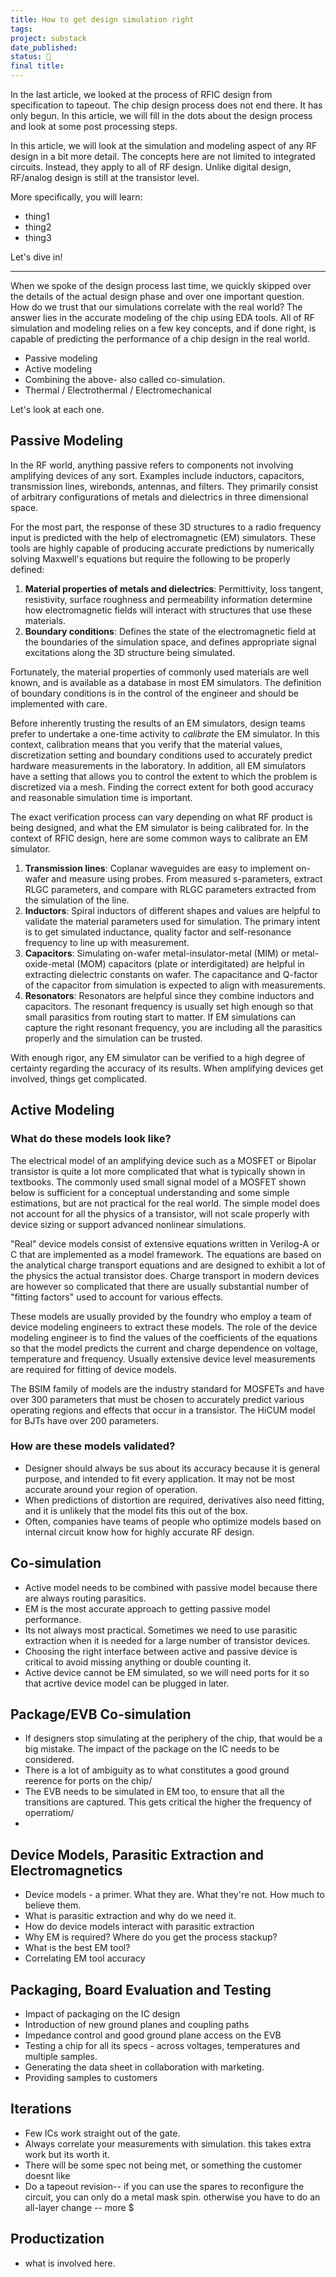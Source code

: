 ```yaml
---
title: How to get design simulation right
tags: 
project: substack
date_published: 
status: 🚧
final title:
---
```

In the last article, we looked at the process of RFIC design from specification to tapeout. The chip design process does not end there. It has only begun. In this article, we will fill in the dots about the design process and look at some post processing steps.

In this article, we will look at the simulation and modeling aspect of any RF design in a bit more detail. The concepts here are not limited to integrated circuits. Instead, they apply to all of RF design. Unlike digital design, RF/analog design is still at the transistor level.

More specifically, you will learn:
- thing1
- thing2
- thing3

Let's dive in!

---

When we spoke of the design process last time, we quickly skipped over the details of the actual design phase and over one important question. How do we trust that our simulations correlate with the real world? The answer lies in the accurate modeling of the chip using EDA tools. All of RF simulation and modeling relies on a few key concepts, and if done right, is capable of predicting the performance of a chip design in the real world.
- Passive modeling
- Active modeling
- Combining the above- also called co-simulation.
- Thermal / Electrothermal / Electromechanical

Let's look at each one.

## Passive Modeling

In the RF world, anything passive refers to components not involving amplifying devices of any sort. Examples include inductors, capacitors, transmission lines, wirebonds, antennas, and filters. They primarily consist of arbitrary configurations of metals and dielectrics in three dimensional space.

For the most part, the response of these 3D structures to a radio frequency input is predicted with the help of electromagnetic (EM) simulators. These tools are highly capable of producing accurate predictions by numerically solving Maxwell's equations but require the following to be properly defined:
1. **Material properties of metals and dielectrics**: Permittivity, loss tangent, resistivity, surface roughness and permeability information determine how electromagnetic fields will interact with structures that use these materials.
2. **Boundary conditions**: Defines the state of the electromagnetic field at the boundaries of the simulation space, and defines appropriate signal excitations along the 3D structure being simulated.

Fortunately, the material properties of commonly used materials are well known, and is available as a database in most EM simulators. The definition of boundary conditions is in the control of the engineer and should be implemented with care.

Before inherently trusting the results of an EM simulators, design teams prefer to undertake a one-time activity to *calibrate* the EM simulator. In this context, calibration means that you verify that the material values, discretization setting and boundary conditions used to accurately predict hardware measurements in the laboratory. In addition, all EM simulators have a setting that allows you to control the extent to which the problem is discretized via a mesh. Finding the correct extent for both good accuracy and reasonable simulation time is important.

The exact verification process can vary depending on what RF product is being designed, and what the EM simulator is being calibrated for. In the context of RFIC design, here are some common ways to calibrate an EM simulator.

1. **Transmission lines**: Coplanar waveguides are easy to implement on-wafer and measure using probes. From measured s-parameters, extract RLGC parameters, and compare with RLGC parameters extracted from the simulation of the line.
2. **Inductors**: Spiral inductors of different shapes and values are helpful to validate the material parameters used for simulation. The primary intent is to get simulated inductance, quality factor and self-resonance frequency to line up with measurement.
3. **Capacitors**: Simulating on-wafer metal-insulator-metal (MIM) or metal-oxide-metal (MOM) capacitors (plate or interdigitated) are helpful in extracting dielectric constants on wafer. The capacitance and Q-factor of the capacitor from simulation is expected to align with measurements.
4. **Resonators**: Resonators are helpful since they combine inductors and capacitors. The resonant frequency is usually set high enough so that small parasitics from routing start to matter. If EM simulations can capture the right resonant frequency, you are including all the parasitics properly and the simulation can be trusted.

With enough rigor, any EM simulator can be verified to a high degree of certainty regarding the accuracy of its results. When amplifying devices get involved, things get complicated.
## Active Modeling

### What do these models look like?

The electrical model of an amplifying device such as a MOSFET or Bipolar transistor is quite a lot more complicated that what is typically shown in textbooks. The commonly used small signal model of a MOSFET shown below is sufficient for a conceptual understanding and some simple estimations, but are not practical for the real world. The simple model does not account for all the physics of a transistor, will not scale properly with device sizing or support advanced nonlinear simulations.

"Real" device models consist of extensive equations written in Verilog-A or C that are implemented as a model framework. The equations are based on the analytical charge transport equations and are designed to exhibit a lot of the physics the actual transistor does. Charge transport in modern devices are however so complicated that there are usually substantial number of "fitting factors" used to account for various effects.

These models are usually provided by the foundry who employ a team of device modeling engineers to extract these models. The role of the device modeling engineer is to find the values of the coefficients of the equations so that the model predicts the current and charge dependence on voltage, temperature and frequency. Usually extensive device level measurements are required for fitting of device models.

The BSIM family of models are the industry standard for MOSFETs and have over 300 parameters that must be chosen to accurately predict various operating regions and effects that occur in a transistor. The HiCUM model for BJTs have over 200 parameters.

### How are these models validated?



- Designer should always be sus about its accuracy because it is general purpose, and intended to fit every application. It may not be most accurate around your region of operation.
- When predictions of distortion are required, derivatives also need fitting, and it is unlikely that the model fits this out of the box.
- Often, companies have teams of people who optimize models based on internal circuit know how for highly accurate RF design.

## Co-simulation

- Active model needs to be combined with passive model because there are always routing parasitics. 
- EM is the most accurate approach to getting passive model performance.
- Its not always most practical. Sometimes we need to use parasitic extraction when it is needed for a large number of transistor devices.
- Choosing the right interface between active and passive device is critical to avoid missing anything or double counting it.
- Active device cannot be EM simulated, so we will need ports for it so that acrtive device model can be plugged in later.
## Package/EVB Co-simulation

- If designers stop simulating at the periphery of the chip, that would be a big mistake. The impact of the package on the IC needs to be considered.
- There is a lot of ambiguity as to what constitutes a good ground reerence for ports on the chip/
- The EVB needs to be simulated in EM too, to ensure that all the transitions are captured. This gets critical the higher the frequency of operratiom/
- 


## Device Models, Parasitic Extraction and Electromagnetics
- Device models - a primer. What they are. What they're not. How much to believe them.
- What is parasitic extraction and why do we need it.
- How do device models interact with parasitic extraction
- Why EM is required? Where do you get the process stackup?
- What is the best EM tool? 
- Correlating EM tool accuracy



## Packaging, Board Evaluation and Testing
- Impact of packaging on the IC design
- Introduction of new ground planes and coupling paths
- Impedance control and good ground plane access on the EVB
- Testing a chip for all its specs - across voltages, temperatures and multiple samples.
- Generating the data sheet in collaboration with marketing.
- Providing samples to customers

## Iterations
- Few ICs work straight out of the gate. 
- Always correlate your measurements with simulation. this takes extra work but its worth it.
- There will be some spec not being met, or something the customer doesnt like
- Do a tapeout revision-- if you can use the spares to reconfigure the circuit, you can only do a metal mask spin. otherwise you have to do an all-layer change -- more $

## Productization
- what is involved here.